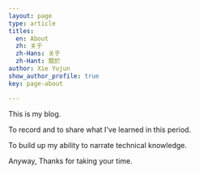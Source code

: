 ```yaml
---
layout: page
type: article
titles:
  en: About
  zh: 关于
  zh-Hans: 关于
  zh-Hant: 關於
author: Xie Yujun
show_author_profile: true
key: page-about

---
```


This is my blog.

To record and to share what I've learned in this period.

To build up my ability to narrate technical knowledge.

Anyway, Thanks for taking your time.
